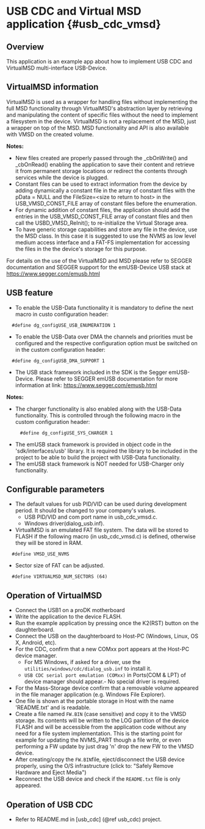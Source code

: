USB CDC and Virtual MSD application {#usb_cdc_vmsd}
======================================================================
## Overview
This application is an example app about how to implement USB CDC and VirtualMSD multi-interface USB-Device.

## VirtualMSD information
VirtualMSD is used as a wrapper for handling files without implementing the full MSD functionality through VirtualMSD's abstraction layer by retrieving and manipulating the content of specific files without the need to implement a filesystem in the device.
VirtualMSD is not a replacement of the MSD, just a wrapper on top of the MSD. MSD functionality and API is also available with VMSD on the created volume.

**Notes:**
   - New files created are properly passed through the _cbOnWrite() and _cbOnRead() enabling the application to save their content and retrieve
     it from permanent storage locations or redirect the contents through services while the device is plugged.
   - Constant files can be used to extract information from the device by adding dynamically a constant file in the array of constant files
     with the pData = NULL and the FileSize=\<size to return to host\> in the USB_VMSD_CONST_FILE array of constant files before the enumeration.
   - For dynamic addition of constant files, the application should add the entries in the USB_VMSD_CONST_FILE array of constant files and then
     call the USBD_VMSD_ReInit(); to re-initialize the Virtual Storage area.
   - To have generic storage capabilities and store any file in the device, use the MSD class. In this case it is suggested to use the NVMS as low level medium access interface
     and a FAT-FS implementation for accessing the files in the the device's storage for this purpose.

For details on the use of the VirtualMSD and MSD please refer to SEGGER documentation and SEGGER support for the emUSB-Device USB stack at https://www.segger.com/emusb.html
## USB feature

- To enable the USB-Data functionality it is mandatory to define the next macro in custo configuration header:
~~~{.c}
  #define dg_configUSE_USB_ENUMERATION 1
~~~
- To enable the USB-Data over DMA the channels and priorities must be configured and the respective configuration option must be switched on in the custom configuration header:
~~~{.c}
  #define dg_configUSB_DMA_SUPPORT 1
~~~
- The USB stack framework included in the SDK is the Segger emUSB-Device.
  Please refer to SEGGER emUSB documentation for more information at link:
  https://www.segger.com/emusb.html

**Notes:**
   - The charger functionality is also enabled along with the USB-Data functionality.
     This is controlled through the following macro in the custom configuration header:
~~~{.c}
     #define dg_configUSE_SYS_CHARGER 1
~~~
   - The emUSB stack framework is provided in object code in the 'sdk/interfaces/usb' library.
     It is required the library to be included in the project to be able to build the project with USB-Data functionality.
   - The emUSB stack framework is NOT needed for USB-Charger only functionality.


## Configurable parameters
- The default values for usb PID/VID can be used during development period. It should be changed to your company's values.
	- USB PID/VID and com port name in usb_cdc_vmsd.c.
	- Windows driver(dialog_usb.inf).
- VirtualMSD is an emulated FAT file system.
  The data will be stored to FLASH if the following macro (in usb_cdc_vmsd.c) is defined, otherwise they will be stored in RAM.
~~~{.c}
  #define VMSD_USE_NVMS
~~~
- Sector size of FAT can be adjusted.
~~~{.c}
  #define VIRTUALMSD_NUM_SECTORS (64)
~~~
## Operation of VirtualMSD
- Connect the USB1 on a proDK motherboard
- Write the application to the device FLASH.
- Run the example application by pressing once the K2(RST) button on the daughterboard.
- Connect the USB on the daughterboard to Host-PC (Windows, Linux, OS X, Android, etc).
- For the CDC, confirm that a new COMxx port appears at the Host-PC device manager.
	* For MS Windows, if asked for a driver, use the `utilities/windows/cdc/dialog_usb.inf` to install it.
	* `USB CDC serial port emulation (COMxx)` in Ports(COM & LPT) of device manager should appear.- No special driver is required.
- For the Mass-Storage device confirm that a removable volume appeared in the file manager application (e.g. Windows File Explorer).
- One file is shown at the portable storage in Host with the name 'README.txt' and is readable.
- Create a file named ``FW.BIN`` (case sensitive) and copy it to the VMSD storage.
  Its contents will be written to the LOG partition of the device FLASH and will be accessible from the application code
  without any need for a file system implementation.
  This is the starting point for example for updating the NVMS_PART though a file write, or even performing a FW update by just drag 'n' drop the new FW to the VMSD device.
- After creating/copy the ``FW.BIN``file, eject/disconnect the USB device properly, using the O/S infrastructure (click to: "Safely Remove Hardware and Eject Media")
- Reconnect the USB device and check if the ``README.txt`` file is only appeared.

## Operation of USB CDC
-  Refer to README.md in [usb_cdc] (@ref usb_cdc) project.
